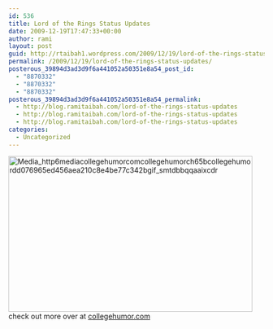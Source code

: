 ```yaml
---
id: 536
title: Lord of the Rings Status Updates
date: 2009-12-19T17:47:33+00:00
author: rami
layout: post
guid: http://rtaibah1.wordpress.com/2009/12/19/lord-of-the-rings-status-updates
permalink: /2009/12/19/lord-of-the-rings-status-updates/
posterous_39894d3ad3d9f6a441052a50351e8a54_post_id:
  - "8870332"
  - "8870332"
  - "8870332"
posterous_39894d3ad3d9f6a441052a50351e8a54_permalink:
  - http://blog.ramitaibah.com/lord-of-the-rings-status-updates
  - http://blog.ramitaibah.com/lord-of-the-rings-status-updates
  - http://blog.ramitaibah.com/lord-of-the-rings-status-updates
categories:
  - Uncategorized
---
```

<div class="posterous_bookmarklet_entry">
  <div class='p_embed p_image_embed'>
    <img alt="Media_http6mediacollegehumorcomcollegehumorch65bcollegehumordd076965ed456aea210c8e4be77c342bgif_smtdbbqqaaixcdr" height="306" src="http://139.59.20.41/wp-content/uploads/2011/12/media_http6mediacollegehumorcomcollegehumorch65bcollegehumordd076965ed456aea210c8e4be77c342bgif_smtdbbqqaaixcdr-scaled500.gif?w=300" width="480" />
  </div>
  
  <div class="posterous_quote_citation">
    check out more over at <a href="http://www.collegehumor.com/article:1796048">collegehumor.com</a>
  </div></p>
</div>